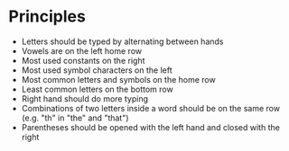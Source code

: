 # Principles

* Letters should be typed by alternating between hands
* Vowels are on the left home row
* Most used constants on the right
* Most used symbol characters on the left
* Most common letters and symbols on the home row
* Least common letters on the bottom row
* Right hand should do more typing
* Combinations of two letters inside a word should be on the same row (e.g. "th" in "the" and "that")
* Parentheses should be opened with the left hand and closed with the right